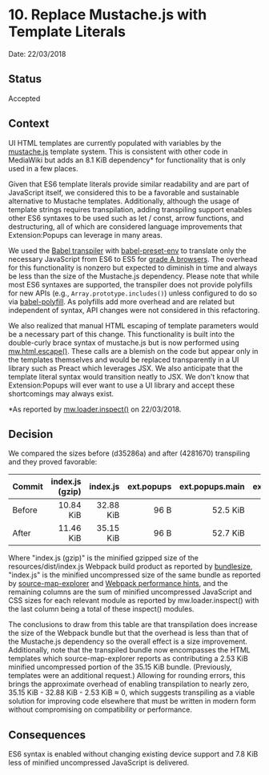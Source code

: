 # 10. Replace Mustache.js with Template Literals

Date: 22/03/2018

## Status

Accepted

## Context

UI HTML templates are currently populated with variables by the [mustache.js]
template system. This is consistent with other code in MediaWiki but adds an
8.1 KiB dependency* for functionality that is only used in a few places.

Given that ES6 template literals provide similar readability and are part of
JavaScript itself, we considered this to be a favorable and sustainable
alternative to Mustache templates. Additionally, although the usage of template
strings requires transpilation, adding transpiling support enables other ES6
syntaxes to be used such as let / const, arrow functions, and destructuring, all
of which are considered language improvements that Extension:Popups can leverage
in many areas.

We used the [Babel transpiler] with [babel-preset-env] to translate only the
necessary JavaScript from ES6 to ES5 for [grade A browsers]. The overhead for
this functionality is nonzero but expected to diminish in time and always be
less than the size of the Mustache.js dependency. Please note that while most
ES6 syntaxes are supported, the transpiler does not provide polyfills for new
APIs (e.g., `Array.prototype.includes()`) unless configured to do so via
[babel-polyfill]. As polyfills add more overhead and are related but independent
of syntax, API changes were not considered in this refactoring.

We also realized that manual HTML escaping of template parameters would be a
necessary part of this change. This functionality is built into the double-curly
brace syntax of mustache.js but is now performed using [mw.html.escape()]. These
calls are a blemish on the code but appear only in the templates themselves and
would be replaced transparently in a UI library such as Preact which leverages
JSX. We also anticipate that the template literal syntax would transition neatly
to JSX. We don't know that Extension:Popups will ever want to use a UI library
and accept these shortcomings may always exist.

*As reported by [mw.loader.inspect()] on 22/03/2018.

[mustache.js]: https://github.com/janl/mustache.js
[Babel transpiler]: https://babeljs.io
[babel-preset-env]: https://babeljs.io/docs/plugins/preset-env
[grade A browsers]: https://www.mediawiki.org/wiki/Compatibility#Browsers
[babel-polyfill]: https://babeljs.io/docs/usage/polyfill
[mw.html.escape()]: https://www.mediawiki.org/wiki/ResourceLoader/Core_modules#mediaWiki.html
[mw.loader.inspect()]: https://www.mediawiki.org/wiki/ResourceLoader/Core_modules#mw.loader.inspect

## Decision

We compared the sizes before (d35286a) and after (4281670) transpiling and they
proved favorable:

| Commit | index.js (gzip) |  index.js | ext.popups | ext.popups.main | ext.popups.images | mediawiki.template.mustache |      Total |
| ------ | --------------: | --------: | ---------: | --------------: | ----------------: | --------------------------: | ---------: |
| Before |       10.84 KiB | 32.88 KiB |       96 B |        52.5 KiB |           3.1 KiB |                     8.1 KiB | **65224B** |
| After  |       11.46 KiB | 35.15 KiB |       96 B |        52.7 KiB |           3.1 KiB |                     0.0 KiB | **57193B** |

Where "index.js (gzip)" is the minified gzipped size of the
resources/dist/index.js Webpack build product as reported by [bundlesize],
"index.js" is the minified uncompressed size of the same bundle as reported by
[source-map-explorer] and [Webpack performance hints], and the remaining columns
are the sum of minified uncompressed JavaScript and CSS sizes for each relevant
module as reported by mw.loader.inspect() with the last column being a total of
these inspect() modules.

The conclusions to draw from this table are that transpilation does increase the
size of the Webpack bundle but that the overhead is less than that of the
Mustache.js dependency so the overall effect is a size improvement.
Additionally, note that the transpiled bundle now encompasses the HTML templates
which source-map-explorer reports as contributing a 2.53 KiB minified
uncompressed portion of the 35.15 KiB bundle. (Previously, templates were an
additional request.) Allowing for rounding errors, this brings the approximate
overhead of enabling transpilation to nearly zero, 35.15 KiB - 32.88 KiB -
2.53 KiB ≈ 0, which suggests transpiling as a viable solution for improving code
elsewhere that must be written in modern form without compromising on
compatibility or performance.

[bundlesize]: https://github.com/siddharthkp/bundlesize
[source-map-explorer]: https://github.com/danvk/source-map-explorer
[Webpack performance hints]: https://webpack.js.org/configuration/performance

## Consequences

ES6 syntax is enabled without changing existing device support and 7.8 KiB less
of minified uncompressed JavaScript is delivered.
